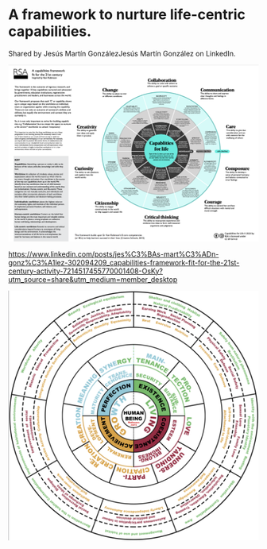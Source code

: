 # A framework to nurture life-centric capabilities.
Shared by Jesús Martín GonzálezJesús Martín González on LinkedIn. 

![](media/cleanshot_2024-07-11-at-10-57-30@2x.png)


https://www.linkedin.com/posts/jes%C3%BAs-mart%C3%ADn-gonz%C3%A1lez-302094209_capabilities-framework-fit-for-the-21st-century-activity-7214517455770001408-OsKy?utm_source=share&utm_medium=member_desktop



![](media/cleanshot_2024-07-11-at-12-10-12@2x.png)

